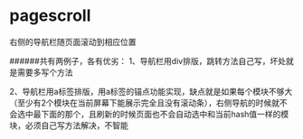 # pagescroll
右侧的导航栏随页面滚动到相应位置


######共有两例子，各有优劣：
1、导航栏用div排版，跳转方法自己写，坏处就是需要多写个方法  

2、导航栏用a标签排版，用a标签的锚点功能实现，缺点就是如果每个模块不够大（至少有2个模块在当前屏幕下能展示完全且没有滚动条），右侧导航的时候就不会选中最下面的那个，且刷新的时候页面也不会自动选中和当前hash值一样的模块，必须自己写方法解决，不智能
